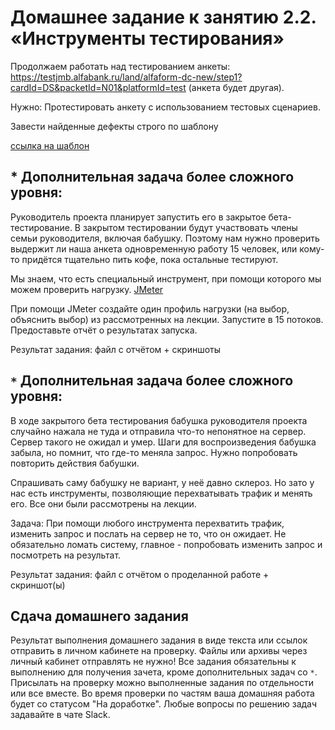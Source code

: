 # Домашнее задание к занятию 2.2. «Инструменты  тестирования»

Продолжаем работать над тестированием анкеты: https://testjmb.alfabank.ru/land/alfaform-dc-new/step1?cardId=DS&packetId=N01&platformId=test  (анкета будет другая). 

Нужно:
Протестировать анкету с использованием тестовых сценариев.

Завести найденные дефекты строго по шаблону 

[ссылка на шаблон](https://docs.google.com/spreadsheets/d/1YpkC9ijudPpQbQx-D_aomwgts47J3d8yPJCgIr-fuEw/edit?usp=sharing)



## * Дополнительная задача более сложного уровня:

Руководитель проекта планирует запустить его в закрытое бета-тестирование. В закрытом тестировании будут участвовать члены семьи руководителя, включая бабушку. Поэтому нам нужно проверить выдержит ли наша анкета одновременную работу 15 человек, или кому-то придётся тщательно пить кофе, пока остальные тестируют. 

Мы знаем, что есть специальный инструмент, при помощи которого мы можем проверить нагрузку. [JMeter](https://jmeter.apache.org/)

При помощи JMeter создайте один профиль нагрузки (на выбор, объяснить выбор) из рассмотренных на лекции. Запустите в 15 потоков. Предоставьте отчёт о результатах запуска.

Результат задания: файл с отчётом + скриншоты


## `*` Дополнительная задача более сложного уровня:

В ходе закрытого бета тестирования бабушка руководителя проекта случайно нажала не туда и отправила что-то непонятное на сервер. Сервер такого не ожидал и умер. Шаги для воспроизведения бабушка забыла, но помнит, что где-то меняла запрос. Нужно попробовать повторить действия бабушки. 

Спрашивать саму бабушку не вариант, у неё давно склероз. Но зато у нас есть инструменты, позволяющие перехватывать трафик и менять его. Все они были рассмотрены на лекции.

Задача:
При помощи любого инструмента перехватить трафик, изменить запрос и послать на сервер не то, что он ожидает. Не обязательно ломать систему, главное - попробовать изменить запрос и посмотреть на результат.

Результат задания: файл с отчётом о проделанной работе + скриншот(ы)


## Сдача домашнего задания
Результат выполнения домашнего задания в виде текста или ссылок отправить в личном кабинете на проверку.
Файлы или архивы через личный кабинет отправлять не нужно!
Все задания обязательны к выполнению для получения зачета, кроме дополнительных задач со `*`. Присылать на проверку можно выполненные задания по отдельности или все вместе. Во время проверки по частям ваша домашняя работа будет со статусом "На доработке".
Любые вопросы по решению задач задавайте в чате Slack.
